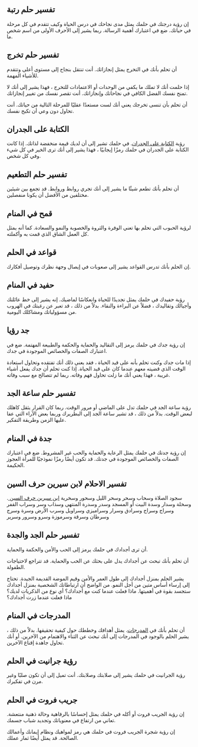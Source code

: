 ## تفسير حلم رتبة

إن رؤية درجتك في حلمك يمثل مدى نجاحك في درس الحياة وكيف تتقدم في كل مرحلة في حياتك. ضع في اعتبارك أهمية الرسالة. ربما يشير إلى الأحرف الأولى من اسم شخص ما.

## تفسير حلم تخرج

أن تحلم بأنك في التخرج يمثل إنجازاتك. أنت تنتقل بنجاح إلى مستوى أعلى وتتقدم للأشياء المهمة.  

إذا حلمت أنك لا تملك ما يكفي من الوحدات أو الاعتمادات للتخرج ، فهذا يشير إلى أنك لا تمنح نفسك الفضل الكافي في نجاحاتك وإنجازاتك. أنت تقصر نفسك من تغيير إنجازاتك.

أن تحلم بأن تنسى تخرجك يعني أنك لست مستعدًا عقليًا للمرحلة التالية من حياتك. أنت تحاول دون وعي أن تكبح نفسك.

## الكتابة على الجدران

رؤية [الكتابة على الجدران](https://photofunia.com/ar/effects/graffiti_text). في حلمك تشير إلى أن لديك قيمة منخفضة لذاتك. إذا كانت الكتابة على الجدران في حلمك رمزًا إيجابيًا ، فهذا يشير إلى أنك ترى الخير في كل شيء وفي كل شخص. 

## تفسير حلم التطعيم

أن تحلم بأنك تطعم شيئًا ما يشير إلى أنك تجري روابط وروابط. قد تجمع بين شيئين مختلفين من الأفضل أن يكونا منفصلين. 

## قمح في المنام

لرؤية الحبوب التي تحلم بها تعني الوفرة والثروة والخصوبة والنمو والسعادة. كما أنه يمثل كل العمل الشاق الذي قمت به وأكملته.

## قواعد في الحلم

إن الحلم بأنك تدرس القواعد يشير إلى صعوبات في إيصال وجهة نظرك وتوصيل أفكارك.

## حفيد في المنام

رؤية حفيدك في حلمك يمثل تجديدًا للحياة وانعكاسًا لماضيك. إنه يشير إلى خط عائلتك وأجيالك وتقاليدك ، فضلاً عن البراءة والنقاء. بدلاً من ذلك ، قد تعبر عن رغبتك في الهروب من مسؤولياتك ومشاكلك اليومية. 

## جد رؤيا

إن رؤية جدك في حلمك يرمز إلى التقاليد والحماية والحكمة والطبيعة المهتمة. ضع في اعتبارك الصفات والخصائص الموجودة في جدك.

إذا مات جدك وكنت تحلم بأنه على قيد الحياة ، فقد يعني ذلك أنك تفتقده وتحاول استعادة الوقت الذي قضيته معهم عندما كان على قيد الحياة. إذا كنت تحلم أن جدك يفعل أشياء غريبة ، فهذا يعني أنك ما زلت تحاول فهم وفاته. ربما لم تتصالح مع سبب وفاته.

## تفسير حلم ساعة الجد

رؤية ساعة الجد في حلمك تدل على الماضي أو مرور الوقت. ربما كان القرار يثقل كاهلك لبعض الوقت. بدلاً من ذلك ، قد تشير ساعة الجد إلى البطريرك وربما بعض الآراء التي عفا عليها الزمن وطريقة التفكير.


## جدة في المنام

إن رؤية جدتك في حلمك يمثل الرعاية والحماية والحب غير المشروط. ضع في اعتبارك الصفات والخصائص الموجودة في جدتك. قد تكون أيضًا رمزًا نموذجيًا للمرأة العجوز الحكيمة.

## تفسير الاحلام لابن سيرين حرف السين

سجود الصلاة وسحاب وسحر وسحر الليل وسحور وسخرية [ابن سيرين حرف السين ](https://www.arabsdreams.com/dreams/%D8%AA%D9%81%D8%B3%D9%8A%D8%B1-%D8%A7%D9%84%D8%A7%D8%AD%D9%84%D8%A7%D9%85-%D9%84%D8%A7%D8%A8%D9%86-%D8%B3%D9%8A%D8%B1%D9%8A%D9%86-%D8%AD%D8%B1%D9%81-%D8%A7%D9%84%D8%B3%D9%8A%D9%86/).
 وسخلة وسدار وسدة البيت أو المسجد وسدر وسدرة المنتهى وسذاب وسر وسراب القفر وسراج وسراج وسرادق وسرار وسراميزي وسراويل وسرب الأرض وسرة وسرج وسرطان وسرقة وسرموزة وسرو وسرور وسرير 

## تفسير حلم الجد والجدة

أن ترى أجدادك في حلمك يرمز إلى الحب والأمن والحكمة والحماية. 

أن تحلم بأنك تبحث عن أجدادك يدل على بحثك عن الحب والحماية. قد تتراجع لاحتياجات الطفولة.

يشير الحلم بمنزل أجدادك إلى طول العمر والأمن وقيم الموضة القديمة الجيدة. تحتاج إلى إرساء أساس متين من أجل النمو. من الواضح أن ارتباطاتك الشخصية بمنزل أجدادك ستجسد بقوة في أهميتها. ماذا فعلت عندما كنت مع أجدادك؟ أي نوع من الذكريات لديك؟ ماذا فعلت عندما زرت أجدادك؟

## المدرجات في المنام

أن تحلم بأنك في [المدرجات](https://www.marefa.org/%D9%85%D8%AF%D8%B1%D8%AC_%D8%B2%D8%B1%D8%A7%D8%B9%D8%A9). يمثل أهدافك وخططك حول كيفية تحقيقها. بدلاً من ذلك ، يشير الحلم بالوجود في المدرجات إلى أنك تبحث عن الثناء والاهتمام من الآخرين. أو أنك تحاول جاهدة إقناع الآخرين.

## رؤية جرانيت في الحلم

رؤية الجرانيت في حلمك يشير إلى صلابتك وصلابتك. أنت تميل إلى أن تكون صلبًا وغير مرن في تفكيرك.

## جريب فروت في الحلم

إن رؤية الجريب فروت أو أكله في حلمك يمثل إحساسًا بالرفاهية وحالة ذهنية منتعشة. تعاني من ارتفاع في معنوياتك وتجديد شباب جسمك.

إن رؤية شجرة الجريب فروت في حلمك هي رمز لمواهبك ونظام إيمانك وأعمالك الصالحة. قد يمثل أيضًا ثمار عملك.  

